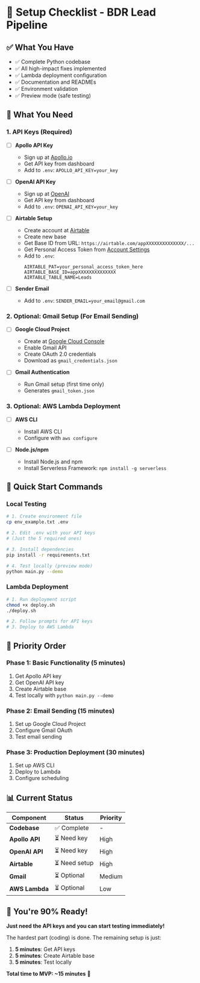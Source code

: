 # 🎯 Setup Checklist - BDR Lead Pipeline

## ✅ **What You Have**
- ✅ Complete Python codebase
- ✅ All high-impact fixes implemented
- ✅ Lambda deployment configuration
- ✅ Documentation and READMEs
- ✅ Environment validation
- ✅ Preview mode (safe testing)

## 🔑 **What You Need**

### **1. API Keys (Required)**
- [ ] **Apollo API Key**
  - Sign up at [Apollo.io](https://apollo.io/)
  - Get API key from dashboard
  - Add to `.env`: `APOLLO_API_KEY=your_key`

- [ ] **OpenAI API Key**
  - Sign up at [OpenAI](https://platform.openai.com/)
  - Get API key from dashboard
  - Add to `.env`: `OPENAI_API_KEY=your_key`

- [ ] **Airtable Setup**
  - Create account at [Airtable](https://airtable.com/)
  - Create new base
  - Get Base ID from URL: `https://airtable.com/appXXXXXXXXXXXXXX/...`
  - Get Personal Access Token from [Account Settings](https://airtable.com/account)
  - Add to `.env`:
    ```
    AIRTABLE_PAT=your_personal_access_token_here
    AIRTABLE_BASE_ID=appXXXXXXXXXXXXXX
    AIRTABLE_TABLE_NAME=Leads
    ```

- [ ] **Sender Email**
  - Add to `.env`: `SENDER_EMAIL=your_email@gmail.com`

### **2. Optional: Gmail Setup (For Email Sending)**
- [ ] **Google Cloud Project**
  - Create at [Google Cloud Console](https://console.cloud.google.com/)
  - Enable Gmail API
  - Create OAuth 2.0 credentials
  - Download as `gmail_credentials.json`

- [ ] **Gmail Authentication**
  - Run Gmail setup (first time only)
  - Generates `gmail_token.json`

### **3. Optional: AWS Lambda Deployment**
- [ ] **AWS CLI**
  - Install AWS CLI
  - Configure with `aws configure`

- [ ] **Node.js/npm**
  - Install Node.js and npm
  - Install Serverless Framework: `npm install -g serverless`

## 🚀 **Quick Start Commands**

### **Local Testing**
```bash
# 1. Create environment file
cp env_example.txt .env

# 2. Edit .env with your API keys
# (Just the 5 required ones)

# 3. Install dependencies
pip install -r requirements.txt

# 4. Test locally (preview mode)
python main.py --demo
```

### **Lambda Deployment**
```bash
# 1. Run deployment script
chmod +x deploy.sh
./deploy.sh

# 2. Follow prompts for API keys
# 3. Deploy to AWS Lambda
```

## 🎯 **Priority Order**

### **Phase 1: Basic Functionality** (5 minutes)
1. Get Apollo API key
2. Get OpenAI API key  
3. Create Airtable base
4. Test locally with `python main.py --demo`

### **Phase 2: Email Sending** (15 minutes)
1. Set up Google Cloud Project
2. Configure Gmail OAuth
3. Test email sending

### **Phase 3: Production Deployment** (30 minutes)
1. Set up AWS CLI
2. Deploy to Lambda
3. Configure scheduling

## 📊 **Current Status**

| Component | Status | Priority |
|-----------|--------|----------|
| **Codebase** | ✅ Complete | - |
| **Apollo API** | ⏳ Need key | High |
| **OpenAI API** | ⏳ Need key | High |
| **Airtable** | ⏳ Need setup | High |
| **Gmail** | ⏳ Optional | Medium |
| **AWS Lambda** | ⏳ Optional | Low |

## 🎉 **You're 90% Ready!**

**Just need the API keys and you can start testing immediately!**

The hardest part (coding) is done. The remaining setup is just:
1. **5 minutes**: Get API keys
2. **5 minutes**: Create Airtable base
3. **5 minutes**: Test locally

**Total time to MVP: ~15 minutes** 🚀
